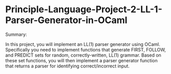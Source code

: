# Principle-Language-Project-2-LL-1-Parser-Generator-in-OCaml

Summary:

In this project, you will implement an LL(1) parser generator using OCaml. Specifically you need to implement functions that generate FIRST, FOLLOW, and PREDICT sets for random, correctly-written, LL(1) grammar. Based on these set functions, you will then implement a parser generator function that returns a parser for identifying correct/incorrect input.
